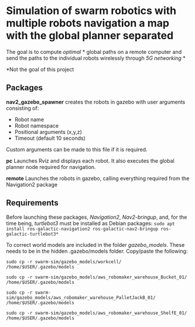 # Simulation of **swarm robotics** with multiple robots navigation a map with the global planner separated

The goal is to compute *optimal* * global paths on a remote computer and send the paths to the individual robots wirelessly through *5G networking* *

*Not the goal of this project

## Packages

**nav2_gazebo_spawner** creates the robots in gazebo with user arguments consisting of:
- Robot name
- Robot namespace
- Positional arguments (x,y,z)
- Timeout (default 10 seconds)

Custom arguments can be made to this file if it is required.

**pc** Launches Rviz and displays each robot. It also executes the global planner node required for navigation.

**remote** Launches the robots in gazebo, calling everything required from the Navigation2 package 


## Requirements

Before launching these packages, *Navigation2*, *Nav2-bringup*, and, for the time being, *turtlebot3* must be installed as Debian packages:
    `sudo apt install ros-galactic-navigation2 ros-galactic-nav2-bringup ros-galactic-turtlebot3*`

To correct world models are included in the folder *gazebo_models*. These needs to be in the hidden .gazebo/models folder. Copy/paste the following:

    sudo cp -r swarm-sim/gazebo_models/workcell/ /home/$USER/.gazebo/models

    sudo cp -r swarm-sim/gazebo_models/aws_robomaker_warehouse_Bucket_01/ /home/$USER/.gazebo/models

    sudo cp -r swarm-sim/gazebo_models/aws_robomaker_warehouse_PalletJackB_01/ /home/$USER/.gazebo/models

    sudo cp -r swarm-sim/gazebo_models/aws_robomaker_warehouse_ShelfE_01/ /home/$USER/.gazebo/models
    